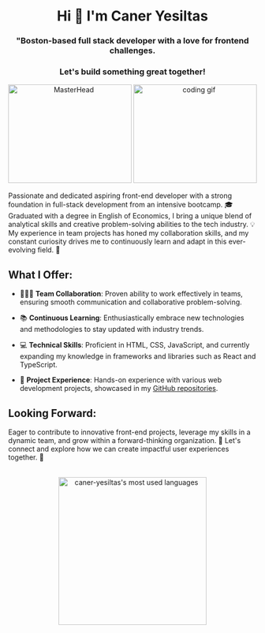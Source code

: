 

<h1 align="center">Hi 🫡 I'm Caner Yesiltas</h1>
<h3 align="center">"Boston-based full stack developer with a love for frontend challenges.</h3>
<h3 align="center">Let's build something great together!</h3>


<p align="center">
  
   <img src="https://4kwallpapers.com/images/walls/thumbs_3t/13653.png" width="250px"  height="200px" alt="MasterHead">
   <img src="https://media.giphy.com/media/13HgwGsXF0aiGY/giphy.gif" width="250px"  height="200px" alt="coding gif">
  
   
  Passionate and dedicated aspiring front-end developer with a strong foundation in full-stack development from an intensive bootcamp. 🎓 Graduated with a degree in English of Economics, I bring a unique blend of analytical skills and creative problem-solving abilities to the tech industry. 💡 My experience in team projects has honed my collaboration skills, and my constant curiosity drives me to continuously learn and adapt in this ever-evolving field. 🚀

## What I Offer:

* 🧑‍🤝‍🧑 **Team Collaboration**: Proven ability to work effectively in teams, ensuring smooth communication and collaborative problem-solving.

* 📚 **Continuous Learning**: Enthusiastically embrace new technologies and methodologies to stay updated with industry trends.

* 💻 **Technical Skills**: Proficient in HTML, CSS, JavaScript, and currently expanding my knowledge in frameworks and libraries such as React and TypeScript.

* 📂 **Project Experience**: Hands-on experience with various web development projects, showcased in my [GitHub repositories](https://github.com/yourgithubusername).

## Looking Forward:

Eager to contribute to innovative front-end projects, leverage my skills in a dynamic team, and grow within a forward-thinking organization. 🌟 Let's connect and explore how we can create impactful user experiences together. 🤝



 <p align="center">
  <img src="https://media.giphy.com/media/KDDpcKigbfFpnejZs6/giphy.gif" width="100%" height="4">
</p> 

<p align="center">

  <a href="https://github.com/caner-yesiltas">
    <img src="https://github-readme-stats.vercel.app/api/top-langs/?username=caner-yesiltas&layout=compact&theme=radical" alt="caner-yesiltas's most used languages" width="300"/>
  </a>
</p>
